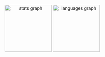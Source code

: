 <div align="center">
  <img src="https://github-readme-stats-theta-six-42.vercel.app/api?username=pawel-mazurkiewicz&hide_title=false&hide_rank=true&show_icons=true&include_all_commits=true&count_private=true&disable_animations=false&theme=ambient_gradient&locale=en&hide_border=false" height="150" alt="stats graph"  />
  <img src="https://github-readme-stats-theta-six-42.vercel.app/api/top-langs?username=pawel-mazurkiewicz&exclude_repos=SimpleHydrologyWindows,github-readme-stats&locale=en&hide_title=false&layout=compact&card_width=320&count_private=true&langs_count=5&theme=ambient_gradient&hide_border=false" height="150" alt="languages graph"  />
</div>
